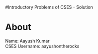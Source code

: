 #Introductory Problems of CSES - Solution<br>

# About
Name: Aayush Kumar<br>
CSES Username: aayushontherocks<br>
